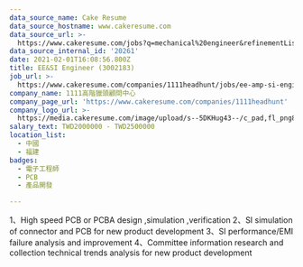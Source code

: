 ```yaml
---
data_source_name: Cake Resume
data_source_hostname: www.cakeresume.com
data_source_url: >-
  https://www.cakeresume.com/jobs?q=mechanical%20engineer&refinementList%5Blang_name%5D%5B0%5D=English&refinementList%5Bsalary_type%5D=per_year&range%5Bsalary_range%5D%5Bmin%5D=1000000&page=3
data_source_internal_id: '20261'
date: 2021-02-01T16:08:56.800Z
title: EE&SI Engineer (3002183)
job_url: >-
  https://www.cakeresume.com/companies/1111headhunt/jobs/ee-amp-si-engineer-3002183
company_name: 1111高階獵頭顧問中心
company_page_url: 'https://www.cakeresume.com/companies/1111headhunt'
company_logo_url: >-
  https://media.cakeresume.com/image/upload/s--5DKHug43--/c_pad,fl_png8,h_200,w_200/v1531993906/jlp8g9p7p6bf58jc0zju.png
salary_text: TWD2000000 - TWD2500000
location_list:
  - 中國
  - 福建
badges:
  - 電子工程師
  - PCB
  - 產品開發

---
```


1、High speed PCB or PCBA design ,simulation ,verification 2、SI simulation of connector and PCB for new product development 3、SI performance/EMI failure analysis and improvement 4、Committee information research and collection technical trends analysis for new product development